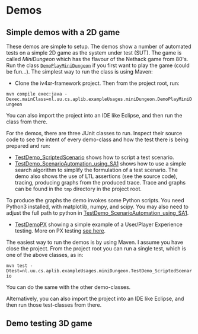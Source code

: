 # Demos

## Simple demos with a 2D game

These demos are simple to setup. The demos show a number of automated tests on a simple 2D game as the system under test (SUT). The game is called _MiniDungeon_ which has the flavour of the Nethack game from 80's. Run the class [`DemoPlayMiniDungeon`](../src/main/java/nl/uu/cs/aplib/exampleUsages/miniDungeon/DemoPlayMiniDungeon.java) if you first want to play the game (could be fun...). The simplest way to run the class is using Maven:

   * Clone the iv4xr-framework project. Then from the project root, run:

   ```mvn compile exec:java -Dexec.mainClass=nl.uu.cs.aplib.exampleUsages.miniDungeon.DemoPlayMiniDungeon```

   You can also import the project into an IDE like Eclipse, and then run the class from there.



For the demos, there are three JUnit classes to run. Inspect their source code to see the intent of every demo-class and how the test there is being prepared and run:

  * [TestDemo_ScriptedScenario](../src/test/java/nl/uu/cs/aplib/exampleUsages/miniDungeon/TestDemo_ScriptedScenario.java) shows how to script a test scenario.
  * [TestDemo_ScenarioAutomation_using_SA1](../src/test/java/nl/uu/cs/aplib/exampleUsages/miniDungeon/TestDemo_ScenarioAutomation_using_SA1.java) shows how to use a simple search algorithm to simplify the formulation of a test scenario. The demo also shows the use of LTL assertions (see the source code), tracing, producing graphs from the produced trace. Trace and graphs can be found in the ```tmp``` directory in the project root.

  To produce the graphs the demo invokes some Python scripts. You need Python3 installed, with matplotlib, numpy, and scipy. You may also need to adjust the full path to python in [TestDemo_ScenarioAutomation_using_SA1](../src/test/java/nl/uu/cs/aplib/exampleUsages/miniDungeon/TestDemo_ScenarioAutomation_using_SA1.java).

  * [TestDemoPX](../src/test/java/nl/uu/cs/aplib/exampleUsages/miniDungeon/TestDemoPX.java) showing a simple example of a User/Player Experience testing. More on PX testing [see here](./occ/occ-emotion.md).

The easiest way to run the demos is by using Maven. I assume you have close the project. From the project root you can run a single test, which is one of the above classes, as in:

```mvn test -Dtest=nl.uu.cs.aplib.exampleUsages.miniDungeon.TestDemo_ScriptedScenario```

You can do the same with the other demo-classes.

Alternatively, you can also import the project into an IDE like Eclipse, and then run those test-classes from there.

## Demo testing 3D game
